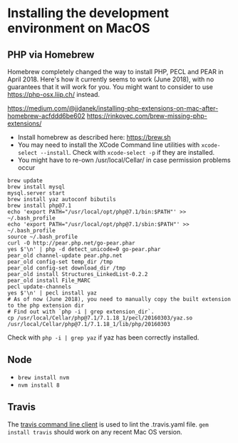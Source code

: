 # Installing the development environment on MacOS

## PHP via Homebrew

Homebrew completely changed the way to install PHP, PECL and PEAR in April 2018. Here's how it currently seems to work
(June 2018), with no guarantees that it will work for you. You might want to consider to use https://php-osx.liip.ch/ instead.

https://medium.com/@jjdanek/installing-php-extensions-on-mac-after-homebrew-acfddd6be602
https://rinkovec.com/brew-missing-php-extensions/
  
- Install homebrew as described here: https://brew.sh
- You may need to install the XCode Command line utilities with `xcode-select --install`.
  Check with `xcode-select -p` if they are installed. 
- You might have to re-own /usr/local/Cellar/ in case permission problems occur

```
brew update
brew install mysql
mysql.server start
brew install yaz autoconf bibutils
brew install php@7.1
echo 'export PATH="/usr/local/opt/php@7.1/bin:$PATH"' >> ~/.bash_profile
echo 'export PATH="/usr/local/opt/php@7.1/sbin:$PATH"' >> ~/.bash_profile
source ~/.bash_profile
curl -O http://pear.php.net/go-pear.phar
yes $'\n' | php -d detect_unicode=0 go-pear.phar
pear_old channel-update pear.php.net
pear_old config-set temp_dir /tmp
pear_old config-set download_dir /tmp
pear_old install Structures_LinkedList-0.2.2
pear_old install File_MARC
pecl update-channels
yes $'\n' | pecl install yaz
# As of now (June 2018), you need to manually copy the built extension to the php extension dir
# Find out with `php -i | grep extension_dir`. 
cp /usr/local/Cellar/php@7.1/7.1.18_1/pecl/20160303/yaz.so /usr/local/Cellar/php@7.1/7.1.18_1/lib/php/20160303
```
Check with `php -i | grep yaz` if yaz has been correctly installed.

## Node
- `brew install nvm`
- `nvm install 8` 

## Travis
The [travis command line client](https://github.com/travis-ci/travis.rb/blob/master/README.md) is used to
lint the .travis.yaml file. `gem install travis` should work on any recent Mac OS version.